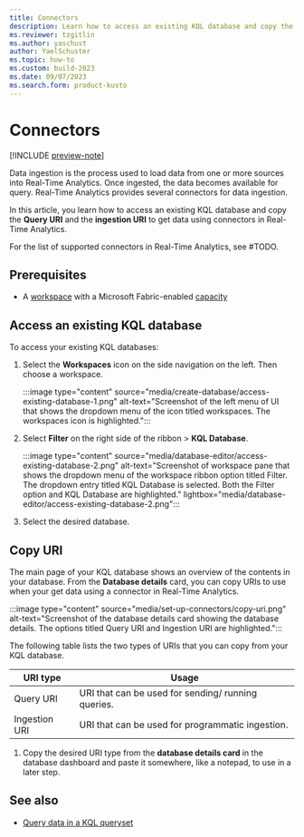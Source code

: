 ```yaml
---
title: Connectors
description: Learn how to access an existing KQL database and copy the ingestion or query URI to set up connectors in Real-Time Analytics.
ms.reviewer: tzgitlin
ms.author: yaschust
author: YaelSchuster
ms.topic: how-to
ms.custom: build-2023
ms.date: 09/07/2023
ms.search.form: product-kusto
---
```

# Connectors

[!INCLUDE [preview-note](../includes/preview-note.md)]

Data ingestion is the process used to load data from one or more sources into Real-Time Analytics. Once ingested, the data becomes available for query. Real-Time Analytics provides several connectors for data ingestion.

In this article, you learn how to access an existing KQL database and copy the **Query URI** and the **ingestion URI** to get data using connectors in Real-Time Analytics.

For the list of supported connectors in Real-Time Analytics, see #TODO.

## Prerequisites

* A [workspace](../get-started/create-workspaces.md) with a Microsoft Fabric-enabled [capacity](../enterprise/licenses.md#capacity)

## Access an existing KQL database

To access your existing KQL databases:

1. Select the **Workspaces** icon on the side navigation on the left. Then choose a workspace.

    :::image type="content" source="media/create-database/access-existing-database-1.png" alt-text="Screenshot of the left menu of UI that shows the dropdown menu of the icon titled workspaces. The workspaces icon is highlighted.":::

1. Select **Filter** on the right side of the ribbon > **KQL Database**.

    :::image type="content" source="media/database-editor/access-existing-database-2.png" alt-text="Screenshot of workspace pane that shows the dropdown menu of the workspace ribbon option titled Filter. The dropdown entry titled KQL Database is selected. Both the Filter option and KQL Database are highlighted."  lightbox="media/database-editor/access-existing-database-2.png":::

1. Select the desired database.

## Copy URI

The main page of your KQL database shows an overview of the contents in your database. From the **Database details** card, you can copy URIs to use when your get data using a connector in Real-Time Analytics.

:::image type="content" source="media/set-up-connectors/copy-uri.png" alt-text="Screenshot of the database details card showing the database details. The options titled Query URI and Ingestion URI are highlighted.":::

The following table lists the two types of URIs that you can copy from your KQL database.

|URI type |Usage |
|---|---|
|Query URI |URI that can be used for sending/ running queries.|
|Ingestion URI |URI that can be used for programmatic ingestion.|

1. Copy the desired URI type from the **database details card** in the database dashboard and paste it somewhere, like a notepad, to use in a later step.

## See also

* [Query data in a KQL queryset](kusto-query-set.md)
